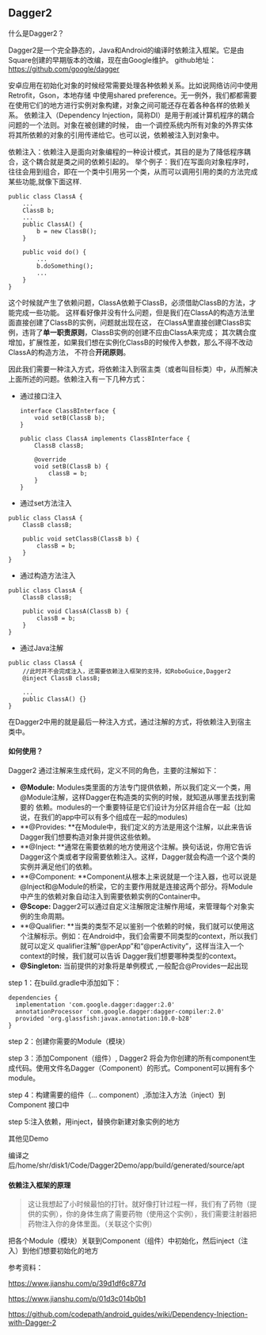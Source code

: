 ## Dagger2
什么是Dagger2？

Dagger2是一个完全静态的，Java和Android的编译时依赖注入框架。它是由Square创建的早期版本的改编，现在由Google维护。
github地址：https://github.com/google/dagger


安卓应用在初始化对象的时候经常需要处理各种依赖关系。比如说网络访问中使用Retrofit，Gson，本地存储
中使用shared preference。无一例外，我们都都需要在使用它们的地方进行实例对象构建，对象之间可能还存在着各种各样的依赖关系。
依赖注入（Dependency Injection，简称DI）是用于削减计算机程序的耦合问题的一个法则。对象在被创建的时候，
由一个调控系统内所有对象的外界实体将其所依赖的对象的引用传递给它。也可以说，依赖被注入到对象中。



依赖注入：依赖注入是面向对象编程的一种设计模式，其目的是为了降低程序耦合，这个耦合就是类之间的依赖引起的。
举个例子：我们在写面向对象程序时，往往会用到组合，即在一个类中引用另一个类，从而可以调用引用的类的方法完成某些功能,就像下面这样.

```
public class ClassA {
    ...
    ClassB b;
    ...
    public ClassA() {
        b = new ClassB();
    }

    public void do() {
        ...
        b.doSomething();
        ...
    }
}
```
这个时候就产生了依赖问题，ClassA依赖于ClassB，必须借助ClassB的方法，才能完成一些功能。
这样看好像并没有什么问题，但是我们在ClassA的构造方法里面直接创建了ClassB的实例，问题就出现在这，
在ClassA里直接创建ClassB实例，违背了**单一职责原则**，ClassB实例的创建不应由ClassA来完成；
其次耦合度增加，扩展性差，如果我们想在实例化ClassB的时候传入参数，那么不得不改动ClassA的构造方法，
不符合**开闭原则**。

因此我们需要一种注入方式，将依赖注入到宿主类（或者叫目标类）中，从而解决上面所述的问题。依赖注入有一下几种方式：

- 通过接口注入

  ```
  interface ClassBInterface {
      void setB(ClassB b);
  }

  public class ClassA implements ClassBInterface {
      ClassB classB;

      @override
      void setB(ClassB b) {
          classB = b;
      }
  }
  ```
- 通过set方法注入
```
public class ClassA {
    ClassB classB;

    public void setClassB(ClassB b) {
        classB = b;
    }
}
```
- 通过构造方法注入
```
public class ClassA {
    ClassB classB;

    public void ClassA(ClassB b) {
        classB = b;
    }
}
```
- 通过Java注解
```
public class ClassA {
    //此时并不会完成注入，还需要依赖注入框架的支持，如RoboGuice,Dagger2
    @inject ClassB classB;

    ...
    public ClassA() {}
}
```

在Dagger2中用的就是最后一种注入方式，通过注解的方式，将依赖注入到宿主类中。

#### 如何使用？
Dagger2 通过注解来生成代码，定义不同的角色，主要的注解如下：

- **@Module:** Modules类里面的方法专门提供依赖，所以我们定义一个类，用@Module注解，这样Dagger在构造类的实例的时候，就知道从哪里去找到需要的 依赖。modules的一个重要特征是它们设计为分区并组合在一起（比如说，在我们的app中可以有多个组成在一起的modules)
- **@Provides: **在Module中，我们定义的方法是用这个注解，以此来告诉Dagger我们想要构造对象并提供这些依赖。
- **@Inject: **通常在需要依赖的地方使用这个注解。换句话说，你用它告诉Dagger这个类或者字段需要依赖注入。这样，Dagger就会构造一个这个类的实例并满足他们的依赖。
- **@Component: **Component从根本上来说就是一个注入器，也可以说是@Inject和@Module的桥梁，它的主要作用就是连接这两个部分。将Module中产生的依赖对象自动注入到需要依赖实例的Container中。
- **@Scope:** Dagger2可以通过自定义注解限定注解作用域，来管理每个对象实例的生命周期。
- **@Qualifier: **当类的类型不足以鉴别一个依赖的时候，我们就可以使用这个注解标示。例如：在Android中，我们会需要不同类型的context，所以我们就可以定义 qualifier注解“@perApp”和“@perActivity”，这样当注入一个context的时候，我们就可以告诉 Dagger我们想要哪种类型的context。
- **@Singleton:**	当前提供的对象将是单例模式 ,一般配合@Provides一起出现

step 1：在build.gradle中添加如下：
```
dependencies {
  implementation 'com.google.dagger:dagger:2.0'
  annotationProcessor 'com.google.dagger:dagger-compiler:2.0'
  provided 'org.glassfish:javax.annotation:10.0-b28'
}
```
step 2：创建你需要的Module（模块）

step 3：添加Component（组件）, Dagger2 将会为你创建的所有component生成代码。使用文件名Dagger（Component）的形式。Component可以拥有多个module。

step 4：构建需要的组件（... component）,添加注入方法（inject）到Component 接口中

step 5:注入依赖，用inject，替换你新建对象实例的地方

其他见Demo

编译之后/home/shr/disk1/Code/Dagger2Demo/app/build/generated/source/apt

#### 依赖注入框架的原理

> 这让我想起了小时候最怕的打针。就好像打针过程一样，我们有了药物（提供的实例），你的身体生病了需要药物（使用这个实例），我们需要注射器把药物注入你的身体里面。（关联这个实例）

把各个Module（模块）关联到Component（组件）中初始化，然后inject（注入）到他们想要初始化的地方

参考资料：

https://www.jianshu.com/p/39d1df6c877d

https://www.jianshu.com/p/01d3c014b0b1

https://github.com/codepath/android_guides/wiki/Dependency-Injection-with-Dagger-2
